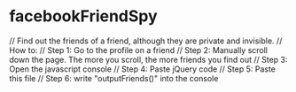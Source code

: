 # facebookFriendSpy
// Find out the friends of a friend, although they are private and invisible.
// How to:
// Step 1: Go to the profile on a friend
// Step 2: Manually scroll down the page. The more you scroll, the more friends you find out
// Step 3: Open the javascript console
// Step 4: Paste jQuery code
// Step 5: Paste this file
// Step 6: write "outputFriends()" into the console

